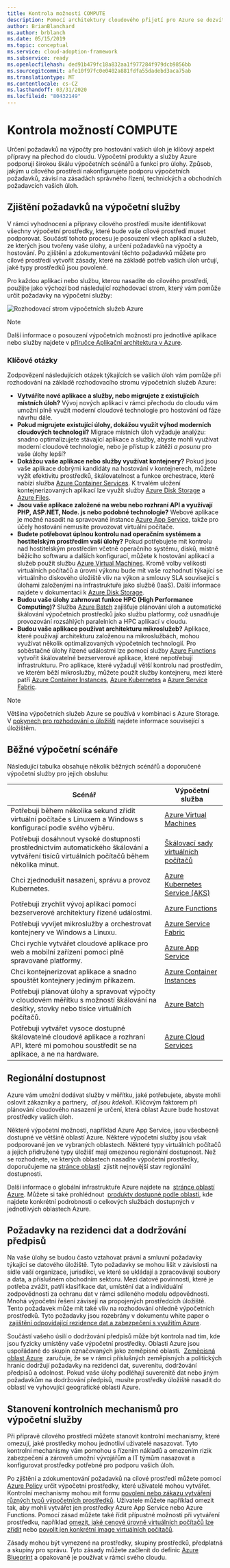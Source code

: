 ```yaml
---
title: Kontrola možností COMPUTE
description: Pomocí architektury cloudového přijetí pro Azure se dozvíte, jak určit výpočetní požadavky pro hostování vašich úloh.
author: BrianBlanchard
ms.author: brblanch
ms.date: 05/15/2019
ms.topic: conceptual
ms.service: cloud-adoption-framework
ms.subservice: ready
ms.openlocfilehash: ded91b479fc18a832aa1f977284f979dcb9856bb
ms.sourcegitcommit: afe10f97fc0e0402a881fdfa55dadebd3aca75ab
ms.translationtype: MT
ms.contentlocale: cs-CZ
ms.lasthandoff: 03/31/2020
ms.locfileid: "80432149"
---
```

# <a name="review-your-compute-options"></a>Kontrola možností COMPUTE

Určení požadavků na výpočty pro hostování vašich úloh je klíčový aspekt přípravy na přechod do cloudu. Výpočetní produkty a služby Azure podporují širokou škálu výpočetních scénářů a funkcí pro úlohy. Způsob, jakým u cílového prostředí nakonfigurujete podporu výpočetních požadavků, závisí na zásadách správného řízení, technických a obchodních požadavcích vašich úloh.

## <a name="identify-compute-services-requirements"></a>Zjištění požadavků na výpočetní služby

V rámci vyhodnocení a přípravy cílového prostředí musíte identifikovat všechny výpočetní prostředky, které bude vaše cílové prostředí muset podporovat. Součástí tohoto procesu je posouzení všech aplikací a služeb, ze kterých jsou tvořeny vaše úlohy, a určení požadavků na výpočty a hostování. Po zjištění a zdokumentování těchto požadavků můžete pro cílové prostředí vytvořit zásady, které na základě potřeb vašich úloh určují, jaké typy prostředků jsou povolené.

Pro každou aplikaci nebo službu, kterou nasadíte do cílového prostředí, použijte jako výchozí bod následující rozhodovací strom, který vám pomůže určit požadavky na výpočetní služby:

![Rozhodovací strom výpočetních služeb Azure](../../_images/ready/compute-decision-tree.png)

> [!NOTE]
> Další informace o posouzení výpočetních možností pro jednotlivé aplikace nebo služby najdete v [příručce Aplikační architektura v Azure](https://docs.microsoft.com/azure/architecture/guide/technology-choices/compute-overview).

### <a name="key-questions"></a>Klíčové otázky

Zodpovězení následujících otázek týkajících se vašich úloh vám pomůže při rozhodování na základě rozhodovacího stromu výpočetních služeb Azure:

- **Vytváříte nové aplikace a služby, nebo migrujete z existujících místních úloh?** Vývoj nových aplikací v rámci přechodu do cloudu vám umožní plně využít moderní cloudové technologie pro hostování od fáze návrhu dále.
- **Pokud migrujete existující úlohy, dokážou využít výhod moderních cloudových technologií?** Migrace místních úloh vyžaduje analýzu: snadno optimalizujete stávající aplikace a služby, abyste mohli využívat moderní cloudové technologie, nebo je přístup k zátěži _a posunu_ pro vaše úlohy lepší?
- **Dokážou vaše aplikace nebo služby využívat kontejnery?** Pokud jsou vaše aplikace dobrými kandidáty na hostování v kontejnerech, můžete vyžít efektivitu prostředků, škálovatelnost a funkce orchestrace, které nabízí služba [Azure Container Services](https://azure.microsoft.com/product-categories/containers). K trvalém uložení kontejnerizovaných aplikací lze využít služby [Azure Disk Storage](https://docs.microsoft.com/azure/virtual-machines/windows/managed-disks-overview) a [Azure Files](https://docs.microsoft.com/azure/storage/files/storage-files-introduction).
- **Jsou vaše aplikace založené na webu nebo rozhraní API a využívají PHP, ASP.NET, Node. js nebo podobné technologie?** Webové aplikace je možné nasadit na spravované instance [Azure App Service](https://docs.microsoft.com/azure/app-service/overview), takže pro účely hostování nemusíte provozovat virtuální počítače.
- **Budete potřebovat úplnou kontrolu nad operačním systémem a hostitelským prostředím vaší úlohy?** Pokud potřebujete mít kontrolu nad hostitelským prostředím včetně operačního systému, disků, místně běžícího softwaru a dalších konfigurací, můžete k hostování aplikací a služeb použít službu [Azure Virtual Machines](https://azure.microsoft.com/services/virtual-machines). Kromě volby velikosti virtuálních počítačů a úrovní výkonu bude mít vaše rozhodnutí týkající se virtuálního diskového úložiště vliv na výkon a smlouvy SLA související s úlohami založenými na infrastruktuře jako službě (IaaS). Další informace najdete v dokumentaci k [Azure Disk Storage](https://docs.microsoft.com/azure/virtual-machines/windows/managed-disks-overview).
- **Budou vaše úlohy zahrnovat funkce HPC (High Performance Computing)?** Služba [Azure Batch](https://docs.microsoft.com/azure/batch/batch-technical-overview) zajišťuje plánování úloh a automatické škálování výpočetních prostředků jako službu platformy, což usnadňuje provozování rozsáhlých paralelních a HPC aplikací v cloudu.
- **Budou vaše aplikace používat architekturu mikroslužeb?** Aplikace, které používají architekturu založenou na mikroslužbách, mohou využívat několik optimalizovaných výpočetních technologií. Pro soběstačné úlohy řízené událostmi lze pomocí služby [Azure Functions](https://docs.microsoft.com/azure/azure-functions/functions-overview) vytvořit škálovatelné bezserverové aplikace, které nepotřebují infrastrukturu. Pro aplikace, které vyžadují větší kontrolu nad prostředím, ve kterém běží mikroslužby, můžete použít služby kontejneru, mezi které patří [Azure Container Instances](https://docs.microsoft.com/azure/container-instances/container-instances-overview), [Azure Kubernetes](https://docs.microsoft.com/azure/aks/intro-kubernetes) a [Azure Service Fabric](https://docs.microsoft.com/azure/service-fabric/service-fabric-overview).

> [!NOTE]
> Většina výpočetních služeb Azure se používá v kombinaci s Azure Storage. V [pokynech pro rozhodování o úložišti](./storage-options.md) najdete informace související s úložištěm.

## <a name="common-compute-scenarios"></a>Běžné výpočetní scénáře

Následující tabulka obsahuje několik běžných scénářů a doporučené výpočetní služby pro jejich obsluhu:

| **Scénář** | **Výpočetní služba** |
| --- | --- |
| Potřebuji během několika sekund zřídit virtuální počítače s Linuxem a Windows s konfigurací podle svého výběru. | [Azure Virtual Machines](https://azure.microsoft.com/services/virtual-machines) |
| Potřebuji dosáhnout vysoké dostupnosti prostřednictvím automatického škálování a vytváření tisíců virtuálních počítačů během několika minut. | [Škálovací sady virtuálních počítačů](https://azure.microsoft.com/services/virtual-machine-scale-sets) |
| Chci zjednodušit nasazení, správu a provoz Kubernetes. | [Azure Kubernetes Service (AKS)](https://azure.microsoft.com/services/kubernetes-service) |
| Potřebuji zrychlit vývoj aplikací pomocí bezserverové architektury řízené událostmi. | [Azure Functions](https://azure.microsoft.com/services/functions) |
| Potřebuji vyvíjet mikroslužby a orchestrovat kontejnery ve Windows a Linuxu. | [Azure Service Fabric](https://azure.microsoft.com/services/service-fabric) |
| Chci rychle vytvářet cloudové aplikace pro web a mobilní zařízení pomocí plně spravované platformy. | [Azure App Service](https://azure.microsoft.com/services/app-service) |
| Chci kontejnerizovat aplikace a snadno spouštět kontejnery jediným příkazem. | [Azure Container Instances](https://azure.microsoft.com/services/container-instances) |
| Potřebuji plánovat úlohy a spravovat výpočty v cloudovém měřítku s možností škálování na desítky, stovky nebo tisíce virtuálních počítačů. | [Azure Batch](https://azure.microsoft.com/services/batch) |
| Potřebuji vytvářet vysoce dostupné škálovatelné cloudové aplikace a rozhraní API, které mi pomohou soustředit se na aplikace, a ne na hardware. | [Azure Cloud Services](https://azure.microsoft.com/services/cloud-services) |

## <a name="regional-availability"></a>Regionální dostupnost

Azure vám umožní dodávat služby v měřítku, jaké potřebujete, abyste mohli oslovit zákazníky a partnery,  _ať jsou kdekoli_. Klíčovým faktorem při plánování cloudového nasazení je určení, která oblast Azure bude hostovat prostředky vašich úloh.

Některé výpočetní možnosti, například Azure App Service, jsou všeobecně dostupné ve většině oblastí Azure. Některé výpočetní služby jsou však podporované jen ve vybraných oblastech. Některé typy virtuálních počítačů a jejich přidružené typy úložišť mají omezenou regionální dostupnost. Než se rozhodnete, ve kterých oblastech nasadíte výpočetní prostředky, doporučujeme na [stránce oblastí](https://azure.microsoft.com/global-infrastructure/services/?regions=all&products=azure-vmware-cloudsimple,cloud-services,batch,container-instances,app-service,service-fabric,functions,kubernetes-service,virtual-machine-scale-sets,virtual-machines)  zjistit nejnovější stav regionální dostupnosti.

Další informace o globální infrastruktuře Azure najdete na  [stránce oblastí Azure](https://azure.microsoft.com/global-infrastructure/regions). Můžete si také prohlédnout  [produkty dostupné podle oblastí](https://azure.microsoft.com/global-infrastructure/services/?regions=all&products=all), kde najdete konkrétní podrobnosti o celkových službách dostupných v jednotlivých oblastech Azure.

## <a name="data-residency-and-compliance-requirements"></a>Požadavky na rezidenci dat a dodržování předpisů

Na vaše úlohy se budou často vztahovat právní a smluvní požadavky týkající se datového úložiště. Tyto požadavky se mohou lišit v závislosti na sídle vaší organizace, jurisdikci, ve které se ukládají a zpracovávají soubory a data, a příslušném obchodním sektoru. Mezi datové povinnosti, které je potřeba zvážit, patří klasifikace dat, umístění dat a individuální zodpovědnosti za ochranu dat v rámci sdíleného modelu odpovědnosti. Mnohá výpočetní řešení závisejí na propojených prostředcích úložiště. Tento požadavek může mít také vliv na rozhodování ohledně výpočetních prostředků. Tyto požadavky jsou rozebrány v dokumentu white paper o  [zajištění odpovídající rezidence dat a zabezpečení s využitím Azure](https://azure.microsoft.com/resources/achieving-compliant-data-residency-and-security-with-azure).

Součástí vašeho úsilí o dodržování předpisů může být kontrola nad tím, kde jsou fyzicky umístěny vaše výpočetní prostředky. Oblasti Azure jsou uspořádané do skupin označovaných jako zeměpisné oblasti.  [Zeměpisná oblast Azure](https://azure.microsoft.com/global-infrastructure/geographies)  zaručuje, že se v rámci příslušných zeměpisných a politických hranic dodržují požadavky na rezidenci dat, suverenitu, dodržování předpisů a odolnost. Pokud vaše úlohy podléhají suverenitě dat nebo jiným požadavkům na dodržování předpisů, musíte prostředky úložiště nasadit do oblastí ve vyhovující geografické oblasti Azure.

## <a name="establish-controls-for-compute-services"></a>Stanovení kontrolních mechanismů pro výpočetní služby

Při přípravě cílového prostředí můžete stanovit kontrolní mechanismy, které omezují, jaké prostředky mohou jednotliví uživatelé nasazovat. Tyto kontrolní mechanismy vám pomohou s řízením nákladů a omezením rizik zabezpečení a zároveň umožní vývojářům a IT týmům nasazovat a konfigurovat prostředky potřebné pro podporu vašich úloh.

Po zjištění a zdokumentování požadavků na cílové prostředí můžete pomocí [Azure Policy](https://docs.microsoft.com/azure/governance/policy/overview) určit výpočetní prostředky, které uživatelé mohou vytvářet. Kontrolní mechanismy mohou mít formu [povolení nebo zákazu vytváření různých typů výpočetních prostředků](https://docs.microsoft.com/azure/governance/policy/samples/allowed-resource-types). Uživatele můžete například omezit tak, aby mohli vytvářet jen prostředky Azure App Service nebo Azure Functions. Pomocí zásad můžete také řídit přípustné možnosti při vytváření prostředku, například [omezit, jaké cenové úrovně virtuálních počítačů lze zřídit](https://docs.microsoft.com/azure/governance/policy/samples/allowed-skus-storage) nebo [povolit jen konkrétní image virtuálních počítačů](https://docs.microsoft.com/azure/governance/policy/samples/allowed-custom-images).

Zásady mohou být vymezené na prostředky, skupiny prostředků, předplatná a skupiny pro správu. Tyto zásady můžete začlenit do definic [Azure Blueprint](https://docs.microsoft.com/azure/governance/blueprints/overview) a opakovaně je používat v rámci svého cloudu.
